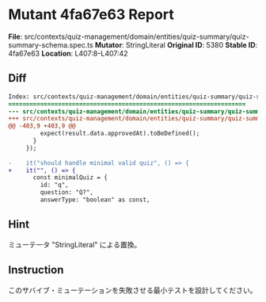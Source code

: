 # Mutant 4fa67e63 Report

**File**: src/contexts/quiz-management/domain/entities/quiz-summary/quiz-summary-schema.spec.ts
**Mutator**: StringLiteral
**Original ID**: 5380
**Stable ID**: 4fa67e63
**Location**: L407:8–L407:42

## Diff

```diff
Index: src/contexts/quiz-management/domain/entities/quiz-summary/quiz-summary-schema.spec.ts
===================================================================
--- src/contexts/quiz-management/domain/entities/quiz-summary/quiz-summary-schema.spec.ts	original
+++ src/contexts/quiz-management/domain/entities/quiz-summary/quiz-summary-schema.spec.ts	mutated #5380
@@ -403,9 +403,9 @@
         expect(result.data.approvedAt).toBeDefined();
       }
     });
 
-    it("should handle minimal valid quiz", () => {
+    it("", () => {
       const minimalQuiz = {
         id: "q",
         question: "Q?",
         answerType: "boolean" as const,
```

## Hint

ミューテータ "StringLiteral" による置換。

## Instruction

このサバイブ・ミューテーションを失敗させる最小テストを設計してください。
